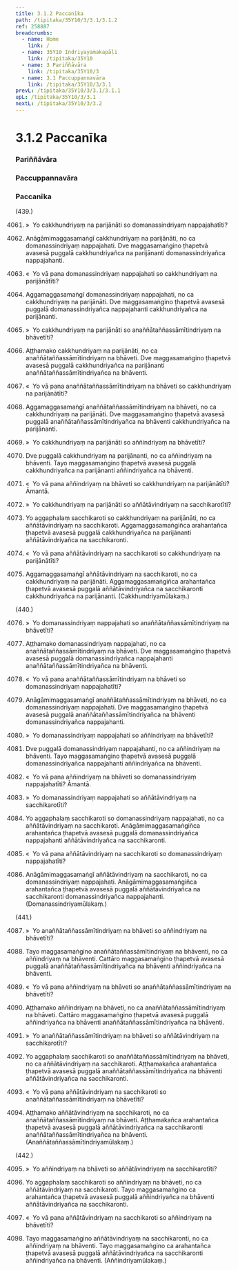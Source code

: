 ```yaml
---
title: 3.1.2 Paccanīka
path: /tipitaka/35Y10/3/3.1/3.1.2
ref: 258887
breadcrumbs:
  - name: Home
    link: /
  - name: 35Y10 Indriyayamakapāḷi
    link: /tipitaka/35Y10
  - name: 3 Pariññāvāra
    link: /tipitaka/35Y10/3
  - name: 3.1 Paccuppannavāra
    link: /tipitaka/35Y10/3/3.1
prevL: /tipitaka/35Y10/3/3.1/3.1.1
upL: /tipitaka/35Y10/3/3.1
nextL: /tipitaka/35Y10/3/3.2
---
```


# 3.1.2 Paccanīka

### Pariññāvāra

### Paccuppannavāra

### Paccanīka

(439.)

4061. »  Yo cakkhundriyaṃ na parijānāti so domanassindriyaṃ nappajahatīti?

4062. Anāgāmimaggasamaṅgī cakkhundriyaṃ na parijānāti, no ca domanassindriyaṃ nappajahati. Dve maggasamaṅgino ṭhapetvā avasesā puggalā cakkhundriyañca na parijānanti domanassindriyañca nappajahanti.

4063. «  Yo vā pana domanassindriyaṃ nappajahati so cakkhundriyaṃ na parijānātīti?

4064. Aggamaggasamaṅgī domanassindriyaṃ nappajahati, no ca cakkhundriyaṃ na parijānāti. Dve maggasamaṅgino ṭhapetvā avasesā puggalā domanassindriyañca nappajahanti cakkhundriyañca na parijānanti.

4065. »  Yo cakkhundriyaṃ na parijānāti so anaññātaññassāmītindriyaṃ na bhāvetīti?

4066. Aṭṭhamako cakkhundriyaṃ na parijānāti, no ca anaññātaññassāmītindriyaṃ na bhāveti. Dve maggasamaṅgino ṭhapetvā avasesā puggalā cakkhundriyañca na parijānanti anaññātaññassāmītindriyañca na bhāventi.

4067. «  Yo vā pana anaññātaññassāmītindriyaṃ na bhāveti so cakkhundriyaṃ na parijānātīti?

4068. Aggamaggasamaṅgī anaññātaññassāmītindriyaṃ na bhāveti, no ca cakkhundriyaṃ na parijānāti. Dve maggasamaṅgino ṭhapetvā avasesā puggalā anaññātaññassāmītindriyañca na bhāventi cakkhundriyañca na parijānanti.

4069. »  Yo cakkhundriyaṃ na parijānāti so aññindriyaṃ na bhāvetīti?

4070. Dve puggalā cakkhundriyaṃ na parijānanti, no ca aññindriyaṃ na bhāventi. Tayo maggasamaṅgino ṭhapetvā avasesā puggalā cakkhundriyañca na parijānanti aññindriyañca na bhāventi.

4071. «  Yo vā pana aññindriyaṃ na bhāveti so cakkhundriyaṃ na parijānātīti? Āmantā.

4072. »  Yo cakkhundriyaṃ na parijānāti so aññātāvindriyaṃ na sacchikarotīti?

4073. Yo aggaphalaṃ sacchikaroti so cakkhundriyaṃ na parijānāti, no ca aññātāvindriyaṃ na sacchikaroti. Aggamaggasamaṅgiñca arahantañca ṭhapetvā avasesā puggalā cakkhundriyañca na parijānanti aññātāvindriyañca na sacchikaronti.

4074. «  Yo vā pana aññātāvindriyaṃ na sacchikaroti so cakkhundriyaṃ na parijānātīti?

4075. Aggamaggasamaṅgī aññātāvindriyaṃ na sacchikaroti, no ca cakkhundriyaṃ na parijānāti. Aggamaggasamaṅgiñca arahantañca ṭhapetvā avasesā puggalā aññātāvindriyañca na sacchikaronti cakkhundriyañca na parijānanti. (Cakkhundriyamūlakaṃ.)

(440.)

4076. »  Yo domanassindriyaṃ nappajahati so anaññātaññassāmītindriyaṃ na bhāvetīti?

4077. Aṭṭhamako domanassindriyaṃ nappajahati, no ca anaññātaññassāmītindriyaṃ na bhāveti. Dve maggasamaṅgino ṭhapetvā avasesā puggalā domanassindriyañca nappajahanti anaññātaññassāmītindriyañca na bhāventi.

4078. «  Yo vā pana anaññātaññassāmītindriyaṃ na bhāveti so domanassindriyaṃ nappajahatīti?

4079. Anāgāmimaggasamaṅgī anaññātaññassāmītindriyaṃ na bhāveti, no ca domanassindriyaṃ nappajahati. Dve maggasamaṅgino ṭhapetvā avasesā puggalā anaññātaññassāmītindriyañca na bhāventi domanassindriyañca nappajahanti.

4080. »  Yo domanassindriyaṃ nappajahati so aññindriyaṃ na bhāvetīti?

4081. Dve puggalā domanassindriyaṃ nappajahanti, no ca aññindriyaṃ na bhāventi. Tayo maggasamaṅgino ṭhapetvā avasesā puggalā domanassindriyañca nappajahanti aññindriyañca na bhāventi.

4082. «  Yo vā pana aññindriyaṃ na bhāveti so domanassindriyaṃ nappajahatīti? Āmantā.

4083. »  Yo domanassindriyaṃ nappajahati so aññātāvindriyaṃ na sacchikarotīti?

4084. Yo aggaphalaṃ sacchikaroti so domanassindriyaṃ nappajahati, no ca aññātāvindriyaṃ na sacchikaroti. Anāgāmimaggasamaṅgiñca arahantañca ṭhapetvā avasesā puggalā domanassindriyañca nappajahanti aññātāvindriyañca na sacchikaronti.

4085. «  Yo vā pana aññātāvindriyaṃ na sacchikaroti so domanassindriyaṃ nappajahatīti?

4086. Anāgāmimaggasamaṅgī aññātāvindriyaṃ na sacchikaroti, no ca domanassindriyaṃ nappajahati. Anāgāmimaggasamaṅgiñca arahantañca ṭhapetvā avasesā puggalā aññātāvindriyañca na sacchikaronti domanassindriyañca nappajahanti. (Domanassindriyamūlakaṃ.)

(441.)

4087. »  Yo anaññātaññassāmītindriyaṃ na bhāveti so aññindriyaṃ na bhāvetīti?

4088. Tayo maggasamaṅgino anaññātaññassāmītindriyaṃ na bhāventi, no ca aññindriyaṃ na bhāventi. Cattāro maggasamaṅgino ṭhapetvā avasesā puggalā anaññātaññassāmītindriyañca na bhāventi aññindriyañca na bhāventi.

4089. «  Yo vā pana aññindriyaṃ na bhāveti so anaññātaññassāmītindriyaṃ na bhāvetīti?

4090. Aṭṭhamako aññindriyaṃ na bhāveti, no ca anaññātaññassāmītindriyaṃ na bhāveti. Cattāro maggasamaṅgino ṭhapetvā avasesā puggalā aññindriyañca na bhāventi anaññātaññassāmītindriyañca na bhāventi.

4091. »  Yo anaññātaññassāmītindriyaṃ na bhāveti so aññātāvindriyaṃ na sacchikarotīti?

4092. Yo aggaphalaṃ sacchikaroti so anaññātaññassāmītindriyaṃ na bhāveti, no ca aññātāvindriyaṃ na sacchikaroti. Aṭṭhamakañca arahantañca ṭhapetvā avasesā puggalā anaññātaññassāmītindriyañca na bhāventi aññātāvindriyañca na sacchikaronti.

4093. «  Yo vā pana aññātāvindriyaṃ na sacchikaroti so anaññātaññassāmītindriyaṃ na bhāvetīti?

4094. Aṭṭhamako aññātāvindriyaṃ na sacchikaroti, no ca anaññātaññassāmītindriyaṃ na bhāveti. Aṭṭhamakañca arahantañca ṭhapetvā avasesā puggalā aññātāvindriyañca na sacchikaronti anaññātaññassāmītindriyañca na bhāventi. (Anaññātaññassāmītindriyamūlakaṃ.)

(442.)

4095. »  Yo aññindriyaṃ na bhāveti so aññātāvindriyaṃ na sacchikarotīti?

4096. Yo aggaphalaṃ sacchikaroti so aññindriyaṃ na bhāveti, no ca aññātāvindriyaṃ na sacchikaroti. Tayo maggasamaṅgino ca arahantañca ṭhapetvā avasesā puggalā aññindriyañca na bhāventi aññātāvindriyañca na sacchikaronti.

4097. «  Yo vā pana aññātāvindriyaṃ na sacchikaroti so aññindriyaṃ na bhāvetīti?

4098. Tayo maggasamaṅgino aññātāvindriyaṃ na sacchikaronti, no ca aññindriyaṃ na bhāventi. Tayo maggasamaṅgino ca arahantañca ṭhapetvā avasesā puggalā aññātāvindriyañca na sacchikaronti aññindriyañca na bhāventi. (Aññindriyamūlakaṃ.)


